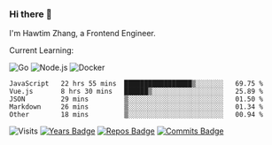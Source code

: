 ### Hi there 👋

I'm Hawtim Zhang, a Frontend Engineer.

Current Learning:

![Go](https://img.shields.io/badge/-Go-%2300ADD8.svg?&style=flat-square&logo=go&logoColor=white)
![Node.js](https://img.shields.io/badge/-Node.js-339933?style=flat-square&logo=Node.js&logoColor=white)
![Docker](https://img.shields.io/badge/-Docker-2496ED?style=flat-square&logo=docker&logoColor=white)


<!--START_SECTION:waka-->

```text
JavaScript   22 hrs 55 mins  █████████████████▒░░░░░░░   69.75 %
Vue.js       8 hrs 30 mins   ██████▒░░░░░░░░░░░░░░░░░░   25.89 %
JSON         29 mins         ▒░░░░░░░░░░░░░░░░░░░░░░░░   01.50 %
Markdown     26 mins         ▒░░░░░░░░░░░░░░░░░░░░░░░░   01.34 %
Other        18 mins         ▒░░░░░░░░░░░░░░░░░░░░░░░░   00.94 %
```

<!--END_SECTION:waka-->

![Visits](https://badges.pufler.dev/visits/hawtim/hawtim)
[![Years Badge](https://badges.pufler.dev/years/hawtim)](https://badges.pufler.dev)
[![Repos Badge](https://badges.pufler.dev/repos/hawtim)](https://badges.pufler.dev)
[![Commits Badge](https://badges.pufler.dev/commits/yearly/hawtim)](https://badges.pufler.dev)
